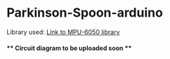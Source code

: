 # Parkinson-Spoon-arduino

Library used: [Link to MPU-6050 library](https://github.com/tockn/MPU6050_tockn)

#### ** Circuit diagram to be uploaded soon **

